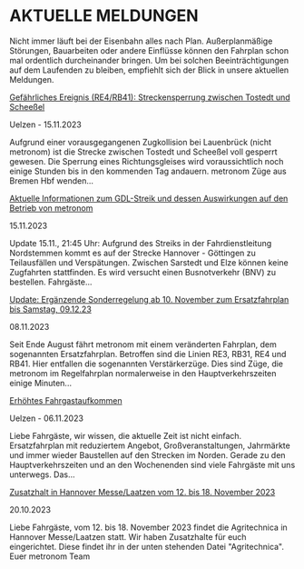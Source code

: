 AKTUELLE MELDUNGEN
==========

Nicht immer läuft bei der Eisenbahn alles nach Plan. Außerplanmäßige Störungen, Bauarbeiten oder andere Einflüsse können den Fahrplan schon mal ordentlich durcheinander bringen. Um bei solchen Beeinträchtigungen auf dem Laufenden zu bleiben, empfiehlt sich der Blick in unsere aktuellen Meldungen.

[Gefährliches Ereignis (RE4/RB41): Streckensperrung zwischen Tostedt und Scheeßel](https://www.der-metronom.de/aktuell/gefaehrliches-ereignis-streckensperrung-zwischen-hamburg-und-bremen/)

 Uelzen - 15.11.2023

Aufgrund einer vorausgegangenen Zugkollision bei Lauenbrück (nicht metronom) ist die Strecke zwischen Tostedt und Scheeßel voll gesperrt gewesen. Die Sperrung eines Richtungsgleises wird voraussichtlich noch einige Stunden bis in den kommenden Tag andauern. metronom Züge aus Bremen Hbf wenden...

[Aktuelle Informationen zum GDL-Streik und dessen Auswirkungen auf den Betrieb von metronom](https://www.der-metronom.de/aktuell/aktuelle-informationen-zum-gdl-streik-und-dessen-auswirkungen-auf-den-betrieb-von-metronom/)

 15.11.2023

Update 15.11., 21:45 Uhr:
Aufgrund des Streiks in der Fahrdienstleitung Nordstemmen kommt es auf der Strecke Hannover - Göttingen zu Teilausfällen und Verspätungen. Zwischen Sarstedt und Elze können keine Zugfahrten stattfinden. Es wird versucht einen Busnotverkehr (BNV) zu bestellen. Fahrgäste...

[Update: Ergänzende Sonderregelung ab 10. November zum Ersatzfahrplan bis Samstag, 09.12.23](https://www.der-metronom.de/aktuell/ersatzfahrplan/)

 08.11.2023

Seit Ende August fährt metronom mit einem veränderten Fahrplan, dem sogenannten Ersatzfahrplan. Betroffen sind die Linien RE3, RB31, RE4 und RB41. Hier entfallen die sogenannten Verstärkerzüge. Dies sind Züge, die metronom im Regelfahrplan normalerweise in den Hauptverkehrszeiten einige Minuten...

[Erhöhtes Fahrgastaufkommen](https://www.der-metronom.de/aktuell/hohes-fahrgastaufkommen/)

 Uelzen - 06.11.2023

Liebe Fahrgäste,
wir wissen, die aktuelle Zeit ist nicht einfach. Ersatzfahrplan mit reduziertem Angebot, Großveranstaltungen, Jahrmärkte und immer wieder Baustellen auf den Strecken im Norden. Gerade zu den Hauptverkehrszeiten und an den Wochenenden sind viele Fahrgäste mit uns unterwegs. Das...

[Zusatzhalt in Hannover Messe/Laatzen vom 12. bis 18. November 2023](https://www.der-metronom.de/aktuell/zusatzhalt-in-hannover-messe-laatzen-vom-12-bis-18-november-2023/)

 20.10.2023

Liebe Fahrgäste,
vom 12. bis 18. November 2023 findet die Agritechnica in Hannover Messe/Laatzen statt. Wir haben Zusatzhalte für euch eingerichtet.
Diese findet ihr in der unten stehenden Datei "Agritechnica".
Euer metronom Team
